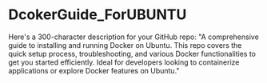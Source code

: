 # DcokerGuide_ForUBUNTU
Here's a 300-character description for your GitHub repo:  "A comprehensive guide to installing and running Docker on Ubuntu. This repo covers the quick setup process, troubleshooting, and various Docker functionalities to get you started efficiently. Ideal for developers looking to containerize applications or explore Docker features on Ubuntu."
